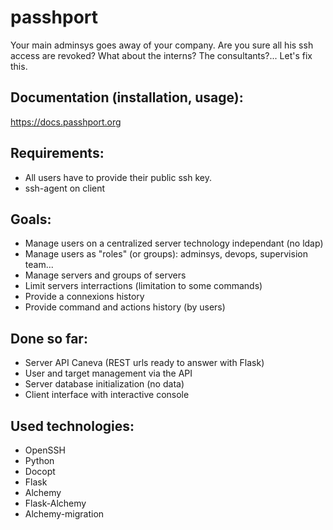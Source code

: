 passhport
=========

Your main adminsys goes away of your company. Are you sure all his ssh access are revoked? What about the interns? The consultants?... Let's fix this.

Documentation (installation, usage):
-------------------------------------
https://docs.passhport.org

Requirements:
-------------
 * All users have to provide their public ssh key.
 * ssh-agent on client

Goals:
------
 * Manage users on a centralized server technology independant (no ldap)
 * Manage users as "roles" (or groups): adminsys, devops, supervision team...
 * Manage servers and groups of servers
 * Limit servers interractions (limitation to some commands)
 * Provide a connexions history
 * Provide command and actions history (by users)

Done so far: 
-------------
 * Server API Caneva (REST urls ready to answer with Flask)
 * User and target management via the API
 * Server database initialization (no data)
 * Client interface with interactive console
 
Used technologies:
------------------
 * OpenSSH
 * Python
 * Docopt
 * Flask
 * Alchemy
 * Flask-Alchemy
 * Alchemy-migration
